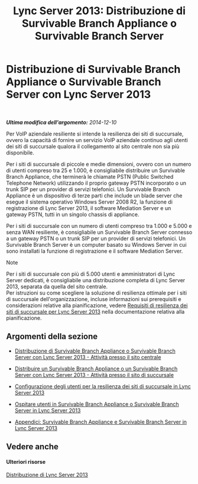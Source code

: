 ﻿---
title: 'Lync Server 2013: Distribuzione di Survivable Branch Appliance o Survivable Branch Server'
TOCTitle: Distribuzione di Survivable Branch Appliance o Survivable Branch Server
ms:assetid: cb780c14-dc5f-41ba-8092-f20ae905bd16
ms:mtpsurl: https://technet.microsoft.com/it-it/library/Gg398849(v=OCS.15)
ms:contentKeyID: 49301975
ms.date: 08/24/2015
mtps_version: v=OCS.15
ms.translationtype: HT
---

# Distribuzione di Survivable Branch Appliance o Survivable Branch Server con Lync Server 2013

 

_**Ultima modifica dell'argomento:** 2014-12-10_

Per VoIP aziendale resiliente si intende la resilienza dei siti di succursale, ovvero la capacità di fornire un servizio VoIP aziendale continuo agli utenti dei siti di succursale qualora il collegamento al sito centrale non sia più disponibile.

Per i siti di succursale di piccole e medie dimensioni, ovvero con un numero di utenti compreso tra 25 e 1.000, è consigliabile distribuire un Survivable Branch Appliance, che terminerà le chiamate PSTN (Public Switched Telephone Network) utilizzando il proprio gateway PSTN incorporato o un trunk SIP per un provider di servizi telefonici. Un Survivable Branch Appliance è un dispositivo di terze parti che include un blade server che esegue il sistema operativo Windows Server 2008 R2, la funzione di registrazione di Lync Server 2013, il software Mediation Server e un gateway PSTN, tutti in un singolo chassis di appliance.

Per i siti di succursale con un numero di utenti compreso tra 1.000 e 5.000 e senza WAN resiliente, è consigliabile un Survivable Branch Server connesso a un gateway PSTN o un trunk SIP per un provider di servizi telefonici. Un Survivable Branch Server è un computer basato su Windows Server in cui sono installati la funzione di registrazione e il software Mediation Server.


> [!NOTE]
> Per i siti di succursale con più di 5.000 utenti e amministratori di Lync Server dedicati, è consigliabile una distribuzione completa di Lync Server 2013, separata da quella del sito centrale.<BR>Per istruzioni su come scegliere la soluzione di resilienza ottimale per i siti di succursale dell'organizzazione, incluse informazioni sui prerequisiti e considerazioni relative alla pianificazione, vedere <A href="lync-server-2013-branch-site-resiliency-requirements.md">Requisiti di resilienza dei siti di succursale per Lync Server 2013</A> nella documentazione relativa alla pianificazione.



## Argomenti della sezione

  - [Distribuzione di Survivable Branch Appliance o Survivable Branch Server con Lync Server 2013 - Attività presso il sito centrale](lync-server-2013-deploying-a-survivable-branch-appliance-or-server-central-site-tasks.md)

  - [Distribuire un Survivable Branch Appliance o un Survivable Branch Server con Lync Server 2013 - Attività presso il sito di succursale](lync-server-2013-deploy-a-survivable-branch-appliance-or-server-branch-site-task.md)

  - [Configurazione degli utenti per la resilienza dei siti di succursale in Lync Server 2013](lync-server-2013-configuring-users-for-branch-site-resiliency.md)

  - [Ospitare utenti in Survivable Branch Appliance o Survivable Branch Server in Lync Server 2013](lync-server-2013-home-users-on-a-survivable-branch-appliance-or-server.md)

  - [Appendici: Survivable Branch Appliance e Survivable Branch Server in Lync Server 2013](lync-server-2013-appendices-survivable-branch-appliances-and-servers.md)

## Vedere anche

#### Ulteriori risorse

[Distribuzione di Lync Server 2013](lync-server-2013-deploying-lync-server.md)

